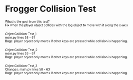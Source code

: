 # Frogger Collision Test
<font size="1">What is the goal from this test?</font><br />
<font size="1">Fix when the player object collides with the log object to move with it along the x-axis</font><br />
<br />
<font size="1">ObjectCollision-Test_1</font><br />
<font size="1">main.py lines 58 - 61</font><br />
<font size="1">Bugs: player object only moves if other keys are pressed while collision is happening.</font><br />
<br />
<font size="1">ObjectCollision-Test_2</font><br />
<font size="1">main.py lines 59 - 67</font><br />
<font size="1">Bugs: player object only moves if other keys are pressed while collision is happening.</font><br />
<br />
<font size="1">ObjectCollision-Test_3</font><br />
<font size="1">Changes: main.py lines 58 - 63</font><br />
<font size="1">Bugs: player object only moves if other keys are pressed while collision is happening.</font><br />
